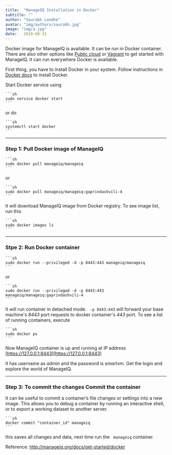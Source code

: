 ```yaml
---
title:  "ManageIQ Installation in Docker"
subtitle: ""
author: "Saurabh Londhe"
avatar: "img/authors/saurabh.jpg"
image: "img/a.jpg"
date:   2018-08-31 
---
```


Docker image for ManageIQ is available. It can be run in Docker container. There are also other options like [Public cloud](http://manageiq.org/docs/get-started/cloud) or [Vagrant](http://manageiq.org/docs/get-started/vagrant) to get started with ManageIQ. It can run everywhere Docker is available.

First thing, you have to install Docker in your system. Follow instructions in [Docker docs](https://store.docker.com/search?type=edition&offering=community) to install Docker.

Start Docker service using

    ```sh
    sudo service docker start 
    ```

or do 

    ```sh
    systemctl start docker 
    ```

---
### Step 1: Pull Docker image of ManageIQ

    ```sh
    sudo docker pull manageiq/manageiq 
    ```

or

    ```sh
    sudo docker pull manageiq/manageiq:gaprindashvili-4 
    ```

It will download ManageIQ image from Docker registry. To see image list, run this

    ```sh
    sudo docker images ls 
    ```

---
### Stpe 2: Run Docker container

    ```sh
    sudo docker run --privileged -d -p 8443:443 manageiq/manageiq 
    ```

or

    ```sh
    sudo docker run --privileged -d -p 8443:443 manageiq/manageiq:gaprindashvili-4 
    ```


It will run container in detached mode. ``` -p 8443:443``` will forward your base machine's _8443_ port requests to docker container's _443_ port. To see a list of running containers, execute


    ```sh
    sudo docker ps 
    ```


Now ManageIQ container is up and running at IP address [https://127.0.0.1:8443](https://127.0.0.1:8443)

It has username as *admin* and the password is *smartvm*. Get the login and explore the world of ManageIQ.

---
### Step 3: To commit the changes Commit the container

It can be useful to commit a container’s file changes or settings into a new image. This allows you to debug a container by running an interactive shell, or to export a working dataset to another server. 

    ```sh
    docker commit "container_id" manageiq
    ```
    
this saves all changes and data, next time run the ``` manageiq``` container.

Reference: http://manageiq.org/docs/get-started/docker